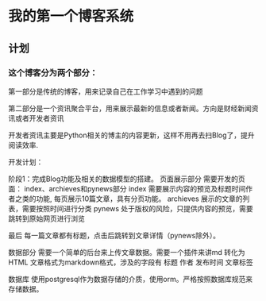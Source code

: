 # 我的第一个博客系统

## 计划

### 这个博客分为两个部分：
第一部分是传统的博客，用来记录自己在工作学习中遇到的问题

  
第二部分是一个资讯聚合平台，用来展示最新的信息或者新闻。方向是财经新闻资讯或者开发者资讯

开发者资讯主要是Python相关的博主的内容更新，这样不用再去扫Blog了，提升阅读效率.

开发计划：

阶段1：完成Blog功能及相关的数据模型的搭建。
页面展示部分
需要开发的页面： index、archieves和pynews部分
index 需要展示内容的预览及标题时间作者之类的功能, 每页展示10篇文章，具有分页功能。
archieves 展示的文章的列表，需要按照时间进行分类
pynews 处于版权的风险，只提供内容的预览，需要跳转到原始网页进行浏览

最后 每一篇文章都有标题，点击后跳转到文章详情（pynews除外）。

数据部分
需要一个简单的后台来上传文章数据。需要一个插件来讲md 转化为HTML
文章格式为markdown格式，涉及的字段有 标题 作者 发布时间 文章标签

数据库
使用postgresql作为数据存储的介质，使用orm。严格按照数据库规范来存储数据。